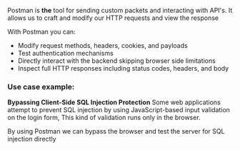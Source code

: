 Postman is **the** tool for sending custom packets and interacting with API's.
It allows us to craft and modify our HTTP requests and view the response

With Postman you can:
- Modify request methods, headers, cookies, and payloads
- Test authentication mechanisms
- Directly interact with the backend skipping browser side limitations
- Inspect full HTTP responses including status codes, headers, and body

### Use case example: 
**Bypassing Client-Side SQL Injection Protection**
Some web applications attempt to prevent SQL injection by using JavaScript-based input validation on the login form, This kind of validation runs only in the browser.

By using Postman we can bypass the browser and test the server for SQL injection directly
